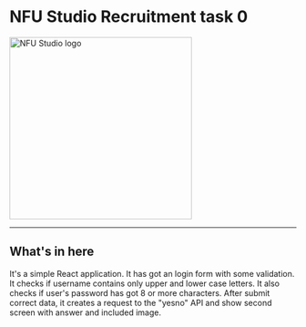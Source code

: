 # NFU Studio Recruitment task 0

<img src="https://res.cloudinary.com/dyuv3x8ly/image/upload/v1665135860/nfuBlog/mnikwzh3shwtiovcrmfl.png" height="320" alt="NFU Studio logo" />

---

## What's in here

It's a simple React application. It has got an login form with some validation. It checks if username contains only upper and lower case letters. It also checks if user's password has got 8 or more characters. After submit correct data, it creates a request to the "yesno" API and show second screen with answer and included image.